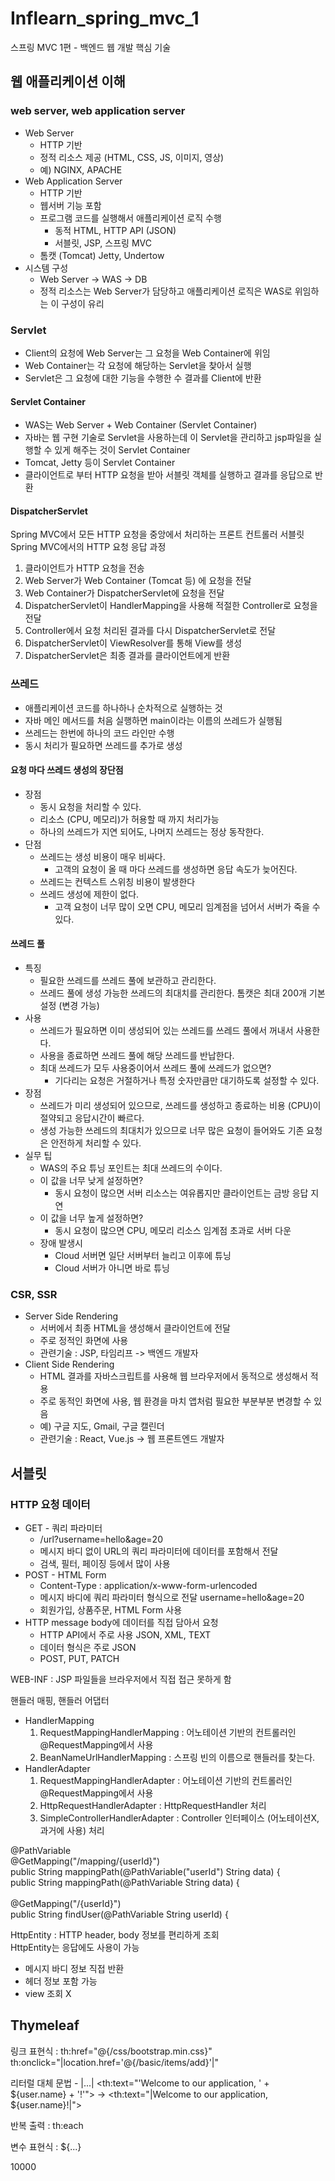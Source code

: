 # Inflearn_spring_mvc_1
스프링 MVC 1편 - 백엔드 웹 개발 핵심 기술

## 웹 애플리케이션 이해
### web server, web application server
- Web Server
  - HTTP 기반
  - 정적 리소스 제공 (HTML, CSS, JS, 이미지, 영상)
  - 예) NGINX, APACHE
- Web Application Server
  - HTTP 기반
  - 웹서버 기능 포함
  - 프로그램 코드를 실행해서 애플리케이션 로직 수행
    - 동적 HTML, HTTP API (JSON)
    - 서블릿, JSP, 스프링 MVC
  - 톰캣 (Tomcat) Jetty, Undertow
- 시스템 구성
  - Web Server -> WAS -> DB
  - 정적 리소스는 Web Server가 담당하고 애플리케이션 로직은 WAS로 위임하는 이 구성이 유리

### Servlet
- Client의 요청에 Web Server는 그 요청을 Web Container에 위임
- Web Container는 각 요청에 해당하는 Servlet을 찾아서 실행
- Servlet은 그 요청에 대한 기능을 수행한 수 결과를 Client에 반환

#### Servlet Container
- WAS는 Web Server + Web Container (Servlet Container)
- 자바는 웹 구현 기술로 Servlet을 사용하는데 이 Servlet을 관리하고 jsp파일을 실행할 수 있게 해주는 것이 Servlet Container
- Tomcat, Jetty 등이 Servlet Container
- 클라이언트로 부터 HTTP 요청을 받아 서블릿 객체를 실행하고 결과를 응답으로 반환

#### DispatcherServlet 
Spring MVC에서 모든 HTTP 요청을 중앙에서 처리하는 프론트 컨트롤러 서블릿 <br>
Spring MVC에서의 HTTP 요청 응답 과정 
1. 클라이언트가 HTTP 요청을 전송
2. Web Server가 Web Container (Tomcat 등) 에 요청을 전달
3. Web Container가 DispatcherServlet에 요청을 전달
5. DispatcherServlet이 HandlerMapping을 사용해 적절한 Controller로 요청을 전달
6. Controller에서 요청 처리된 결과를 다시 DispatcherServlet로 전달
7. DispatcherServlet이 ViewResolver를 통해 View를 생성
8. DispatcherServlet은 최종 결과를 클라이언트에게 반환

### 쓰레드
- 애플리케이션 코드를 하나하나 순차적으로 실행하는 것
- 자바 메인 메서드를 처음 실행하면 main이라는 이름의 쓰레드가 실행됨
- 쓰레드는 한번에 하나의 코드 라인만 수행
- 동시 처리가 필요하면 쓰레드를 추가로 생성

#### 요청 마다 쓰레드 생성의 장단점
- 장점
  - 동시 요청을 처리할 수 있다.
  - 리소스 (CPU, 메모리)가 허용할 때 까지 처리가능
  - 하나의 쓰레드가 지연 되어도, 나머지 쓰레드는 정상 동작한다.
- 단점
  - 쓰레드는 생성 비용이 매우 비싸다.
    - 고객의 요청이 올 때 마다 쓰레드를 생성하면 응답 속도가 늦어진다.
  - 쓰레드는 컨텍스트 스위칭 비용이 발생한다
  - 쓰레드 생성에 제한이 없다.
    - 고객 요청이 너무 많이 오면 CPU, 메모리 임계점을 넘어서 서버가 죽을 수 있다.

#### 쓰레드 풀
- 특징
  - 필요한 쓰레드를 쓰레드 풀에 보관하고 관리한다.
  - 쓰레드 풀에 생성 가능한 쓰레드의 최대치를 관리한다. 톰캣은 최대 200개 기본 설정 (변경 가능)
- 사용
  - 쓰레드가 필요하면 이미 생성되어 있는 쓰레드를 쓰레드 풀에서 꺼내서 사용한다.
  - 사용을 종료하면 쓰레드 풀에 해당 쓰레드를 반납한다.
  - 최대 쓰레드가 모두 사용중이어서 쓰레드 풀에 쓰레드가 없으면?
    - 기다리는 요청은 거절하거나 특정 숫자만큼만 대기하도록 설정할 수 있다.
- 장점
  - 쓰레드가 미리 생성되어 있으므로, 쓰레드를 생성하고 종료하는 비용 (CPU)이 절약되고 응답시간이 빠르다.
  - 생성 가능한 쓰레드의 최대치가 있으므로 너무 많은 요청이 들어와도 기존 요청은 안전하게 처리할 수 있다.
- 실무 팁
  - WAS의 주요 튜닝 포인트는 최대 쓰레드의 수이다.
  - 이 값을 너무 낮게 설정하면?
    - 동시 요청이 많으면 서버 리소스는 여유롭지만 클라이언트는 금방 응답 지연
  - 이 값을 너무 높게 설정하면?
    - 동시 요청이 많으면 CPU, 메모리 리소스 임계점 초과로 서버 다운
  - 장애 발생시
    - Cloud 서버면 일단 서버부터 늘리고 이후에 튜닝
    - Cloud 서버가 아니면 바로 튜닝

 ### CSR, SSR
 - Server Side Rendering
   - 서버에서 최종 HTML을 생성해서 클라이언트에 전달
   - 주로 정적인 화면에 사용
   - 관련기술 : JSP, 타임리프 -> 백엔드 개발자
 - Client Side Rendering
   - HTML 결과를 자바스크립트를 사용해 웹 브라우저에서 동적으로 생성해서 적용
   - 주로 동적인 화면에 사용, 웹 환경을 마치 앱처럼 필요한 부분부분 변경할 수 있음
   - 예) 구글 지도, Gmail, 구글 캘린더
   - 관련기술 : React, Vue.js -> 웹 프론트엔드 개발자

## 서블릿
### HTTP 요청 데이터
- GET - 쿼리 파라미터
  - /url?username=hello&age=20
  - 메시지 바디 없이 URL의 쿼리 파라미터에 데이터를 포함해서 전달
  - 검색, 필터, 페이징 등에서 많이 사용
- POST - HTML Form
  - Content-Type : application/x-www-form-urlencoded
  - 메시지 바디에 쿼리 파라미터 형식으로 전달 username=hello&age=20
  - 회원가입, 상품주문, HTML Form 사용
- HTTP message body에 데이터를 직접 담아서 요청
  - HTTP API에서 주로 사용 JSON, XML, TEXT
  - 데이터 형식은 주로 JSON
  - POST, PUT, PATCH




WEB-INF : JSP 파일들을 브라우저에서 직접 접근 못하게 함

핸들러 매핑, 핸들러 어댑터
- HandlerMapping
  1. RequestMappingHandlerMapping : 어노테이션 기반의 컨트롤러인 @RequestMapping에서 사용
  2. BeanNameUrlHandlerMapping : 스프링 빈의 이름으로 핸들러를 찾는다.
- HandlerAdapter
  1. RequestMappingHandlerAdapter : 어노테이션 기반의 컨트롤러인 @RequestMapping에서 사용
  2. HttpRequestHandlerAdapter : HttpRequestHandler 처리
  3. SimpleControllerHandlerAdapter : Controller 인터페이스 (어노테이션X, 과거에 사용) 처리

@PathVariable <br>
@GetMapping("/mapping/{userId}") <br>
    public String mappingPath(@PathVariable("userId") String data) { <br>
    public String mappingPath(@PathVariable String data) { <br>
<br>
@GetMapping("/{userId}") <br>
    public String findUser(@PathVariable String userId) { <br>

HttpEntity : HTTP header, body 정보를 편리하게 조회 <br>
HttpEntity는 응답에도 사용이 가능
- 메시지 바디 정보 직접 반환
- 헤더 정보 포함 가능
- view 조회 X

## Thymeleaf
링크 표현식 : th:href="@{/css/bootstrap.min.css}"
th:onclick="|location.href='@{/basic/items/add}'|"

리터럴 대체 문법 - |...|
<th:text="'Welcome to our application, ' + ${user.name} + '!'"> -> <th:text="|Welcome to our application, ${user.name}!|">

반복 출력 : th:each
<tr th:each="item : ${items}">

변수 표현식 : ${...}
<td th:text="${item.price}">10000</td>




















